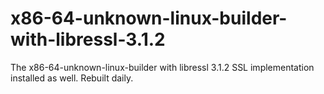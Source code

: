 # x86-64-unknown-linux-builder-with-libressl-3.1.2

The x86-64-unknown-linux-builder with libressl 3.1.2 SSL implementation installed as well. Rebuilt daily.
